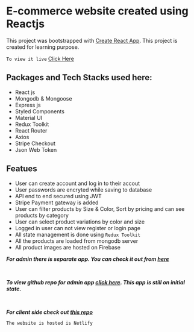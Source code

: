 # E-commerce website created using Reactjs

This project was bootstrapped with [Create React App](https://github.com/facebook/create-react-app).
This project is created for learning purpose.

`To view it live` [Click Here](https://shopr-client.netlify.app/)

## Packages and Tech Stacks used here:

- React js
- Mongodb & Mongoose
- Express js
- Styled Components
- Material UI
- Redux Toolkit
- React Router
- Axios
- Stripe Checkout
- Json Web Token

## Featues

- User can create account and log in to their accout
- User passwords are encryted while saving to database
- API end to end secured using JWT
- Stripe Payment gateway is added
- User can filter products by Size & Color, Sort by pricing and can see products by category
- User can select product variations by color and size
- Logged in user can not view register or login page
- All state management is done using `Redux Toolkit`
- All the products are loaded from mongodb server
- All product images are hosted on Firebase

**_For admin there is separate app. You can check it out from [here](https://shopr-admin.netlify.app/)_**

<br/>

**_To view github repo for admin app [click here](https://github.com/mohaymenrafi/shopr-admin). This app is still on initial state._**

<br/>

**_For client side check out [this repo](https://github.com/mohaymenrafi/shopr-server)_**

`The website is hosted is Netlify`
